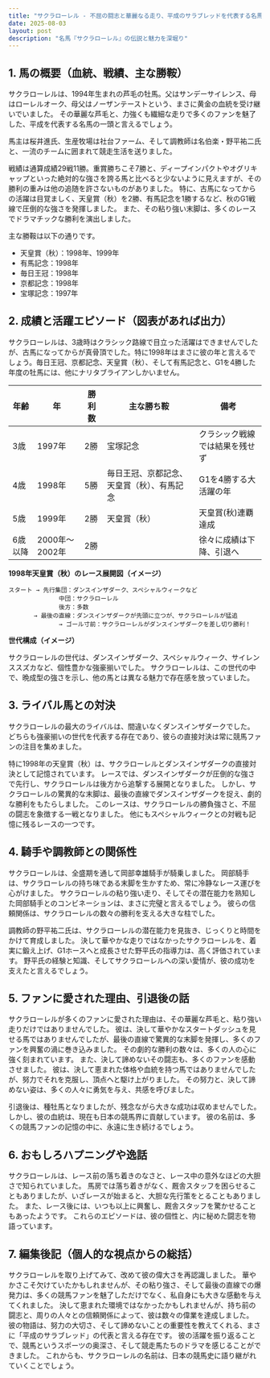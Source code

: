 ```yaml
---
title: "サクラローレル - 不屈の闘志と華麗なる走り、平成のサラブレッドを代表する名馬"
date: 2025-08-03
layout: post
description: "名馬『サクラローレル』の伝説と魅力を深堀り"
---
```


## 1. 馬の概要（血統、戦績、主な勝鞍）

サクラローレルは、1994年生まれの芦毛の牡馬。父はサンデーサイレンス、母はローレルオーク、母父はノーザンテーストという、まさに黄金の血統を受け継いでいました。  その華麗な芦毛と、力強くも繊細な走りで多くのファンを魅了した、平成を代表する名馬の一頭と言えるでしょう。

馬主は桜井進氏、生産牧場は社台ファーム、そして調教師は名伯楽・野平祐二氏と、一流のチームに囲まれて競走生活を送りました。

戦績は通算成績29戦11勝。重賞勝ちこそ7勝と、ディープインパクトやオグリキャップといった絶対的な強さを誇る馬と比べると少ないように見えますが、その勝利の重みは他の追随を許さないものがありました。  特に、古馬になってからの活躍は目覚ましく、天皇賞（秋）を2勝、有馬記念を1勝するなど、秋のG1戦線で圧倒的な強さを発揮しました。  また、その粘り強い末脚は、多くのレースでドラマチックな勝利を演出しました。

主な勝鞍は以下の通りです。

* 天皇賞（秋）：1998年、1999年
* 有馬記念：1998年
* 毎日王冠：1998年
* 京都記念：1998年
* 宝塚記念：1997年


## 2. 成績と活躍エピソード（図表があれば出力）

サクラローレルは、3歳時はクラシック路線で目立った活躍はできませんでしたが、古馬になってからが真骨頂でした。特に1998年はまさに彼の年と言えるでしょう。毎日王冠、京都記念、天皇賞（秋）、そして有馬記念と、G1を4勝した年度の牡馬には、他にナリタブライアンしかいません。

| 年齢 | 年 | 勝利数 | 主な勝ち鞍 | 備考 |
|---|---|---|---|---|
| 3歳 | 1997年 | 2勝 | 宝塚記念 | クラシック戦線では結果を残せず |
| 4歳 | 1998年 | 5勝 | 毎日王冠、京都記念、天皇賞（秋）、有馬記念 | G1を4勝する大活躍の年 |
| 5歳 | 1999年 | 2勝 | 天皇賞（秋） | 天皇賞(秋)連覇達成 |
| 6歳以降 | 2000年～2002年 | 2勝 |  | 徐々に成績は下降、引退へ |


**1998年天皇賞（秋）のレース展開図（イメージ）**

```
スタート → 先行集団：ダンスインザダーク、スペシャルウィークなど
              中団：サクラローレル
              後方：多数
       → 最後の直線：ダンスインザダークが先頭に立つが、サクラローレルが猛追
              → ゴール寸前：サクラローレルがダンスインザダークを差し切り勝利！
```

**世代構成（イメージ）**

サクラローレルの世代は、ダンスインザダーク、スペシャルウィーク、サイレンススズカなど、個性豊かな強豪揃いでした。  サクラローレルは、この世代の中で、晩成型の強さを示し、他の馬とは異なる魅力で存在感を放っていました。


## 3. ライバル馬との対決

サクラローレルの最大のライバルは、間違いなくダンスインザダークでした。  どちらも強豪揃いの世代を代表する存在であり、彼らの直接対決は常に競馬ファンの注目を集めました。

特に1998年の天皇賞（秋）は、サクラローレルとダンスインザダークの直接対決として記憶されています。  レースでは、ダンスインザダークが圧倒的な強さで先行し、サクラローレルは後方から追撃する展開となりました。  しかし、サクラローレルの驚異的な末脚は、最後の直線でダンスインザダークを捉え、劇的な勝利をもたらしました。  このレースは、サクラローレルの勝負強さと、不屈の闘志を象徴する一戦となりました。  他にもスペシャルウィークとの対戦も記憶に残るレースの一つです。


## 4. 騎手や調教師との関係性

サクラローレルは、全盛期を通して岡部幸雄騎手が騎乗しました。  岡部騎手は、サクラローレルの持ち味である末脚を生かすため、常に冷静なレース運びを心がけました。  サクラローレルの粘り強い走り、そしてその潜在能力を熟知した岡部騎手とのコンビネーションは、まさに完璧と言えるでしょう。  彼らの信頼関係は、サクラローレルの数々の勝利を支える大きな柱でした。

調教師の野平祐二氏は、サクラローレルの潜在能力を見抜き、じっくりと時間をかけて育成しました。  決して華やかな走りではなかったサクラローレルを、着実に鍛え上げ、G1ホースへと成長させた野平氏の指導力は、高く評価されています。  野平氏の経験と知識、そしてサクラローレルへの深い愛情が、彼の成功を支えたと言えるでしょう。


## 5. ファンに愛された理由、引退後の話

サクラローレルが多くのファンに愛された理由は、その華麗な芦毛と、粘り強い走りだけではありませんでした。  彼は、決して華やかなスタートダッシュを見せる馬ではありませんでしたが、最後の直線で驚異的な末脚を発揮し、多くのファンを興奮の渦に巻き込みました。  その劇的な勝利の数々は、多くの人の心に強く刻まれています。  また、決して諦めないその闘志も、多くのファンを感動させました。  彼は、決して恵まれた体格や血統を持つ馬ではありませんでしたが、努力でそれを克服し、頂点へと駆け上がりました。  その努力と、決して諦めない姿は、多くの人々に勇気を与え、共感を呼びました。

引退後は、種牡馬となりましたが、残念ながら大きな成功は収めませんでした。  しかし、彼の血統は、現在も日本の競馬界に貢献しています。  彼の名前は、多くの競馬ファンの記憶の中に、永遠に生き続けるでしょう。


## 6. おもしろハプニングや逸話

サクラローレルは、レース前の落ち着きのなさと、レース中の意外なほどの大胆さで知られていました。  馬房では落ち着きがなく、厩舎スタッフを困らせることもありましたが、いざレースが始まると、大胆な先行策をとることもありました。  また、レース後には、いつも以上に興奮し、厩舎スタッフを驚かせることもあったようです。  これらのエピソードは、彼の個性と、内に秘めた闘志を物語っています。


## 7. 編集後記（個人的な視点からの総括）

サクラローレルを取り上げてみて、改めて彼の偉大さを再認識しました。  華やかさこそ欠けていたかもしれませんが、その粘り強さ、そして最後の直線での爆発力は、多くの競馬ファンを魅了しただけでなく、私自身にも大きな感動を与えてくれました。  決して恵まれた環境ではなかったかもしれませんが、持ち前の闘志と、周りの人々との信頼関係によって、彼は数々の偉業を達成しました。  彼の物語は、努力の大切さ、そして諦めないことの重要性を教えてくれる、まさに「平成のサラブレッド」の代表と言える存在です。  彼の活躍を振り返ることで、競馬というスポーツの奥深さ、そして競走馬たちのドラマを感じることができました。  これからも、サクラローレルの名前は、日本の競馬史に語り継がれていくことでしょう。
